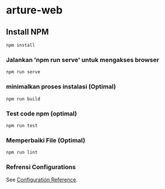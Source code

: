 # arture-web

## Install NPM
```
npm install
```

### Jalankan 'npm run serve' untuk mengakses browser
```
npm run serve
```

### minimalkan proses instalasi (Optimal)
```
npm run build
```

### Test code npm (optimal)
```
npm run test
```

### Memperbaiki File (Optimal)
```
npm run lint
```

### Refrensi Configurations
See [Configuration Reference](https://cli.vuejs.org/config/).
